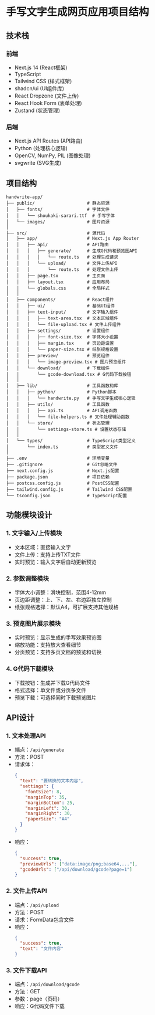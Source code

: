 # 手写文字生成网页应用项目结构

## 技术栈

### 前端
- Next.js 14 (React框架)
- TypeScript
- Tailwind CSS (样式框架)
- shadcn/ui (UI组件库)
- React Dropzone (文件上传)
- React Hook Form (表单处理)
- Zustand (状态管理)

### 后端
- Next.js API Routes (API路由)
- Python (处理核心逻辑)
- OpenCV, NumPy, PIL (图像处理)
- svgwrite (SVG生成)

## 项目结构

```
handwrite-app/
├── public/                    # 静态资源
│   ├── fonts/                 # 字体文件
│   │   └── shoukaki-sarari.ttf  # 手写字体
│   └── images/                # 图片资源
│
├── src/                       # 源代码
│   ├── app/                   # Next.js App Router
│   │   ├── api/               # API路由
│   │   │   ├── generate/      # 生成G代码和预览图API
│   │   │   │   └── route.ts   # 处理生成请求
│   │   │   └── upload/        # 文件上传API
│   │   │       └── route.ts   # 处理文件上传
│   │   ├── page.tsx           # 主页面
│   │   ├── layout.tsx         # 应用布局
│   │   └── globals.css        # 全局样式
│   │
│   ├── components/            # React组件
│   │   ├── ui/                # 基础UI组件
│   │   ├── text-input/        # 文字输入组件
│   │   │   ├── text-area.tsx  # 文本区域组件
│   │   │   └── file-upload.tsx # 文件上传组件
│   │   ├── settings/          # 设置组件
│   │   │   ├── font-size.tsx  # 字体大小设置
│   │   │   ├── margin.tsx     # 页边距设置
│   │   │   └── paper-size.tsx # 纸张规格设置
│   │   ├── preview/           # 预览组件
│   │   │   └── image-preview.tsx # 图片预览组件
│   │   └── download/          # 下载组件
│   │       └── gcode-download.tsx # G代码下载按钮
│   │
│   ├── lib/                   # 工具函数和库
│   │   ├── python/            # Python脚本
│   │   │   └── handwrite.py   # 手写文字生成核心逻辑
│   │   ├── utils/             # 工具函数
│   │   │   ├── api.ts         # API调用函数
│   │   │   └── file-helpers.ts # 文件处理辅助函数
│   │   └── store/             # 状态管理
│   │       └── settings-store.ts # 设置状态存储
│   │
│   └── types/                 # TypeScript类型定义
│       └── index.ts           # 类型定义文件
│
├── .env                       # 环境变量
├── .gitignore                 # Git忽略文件
├── next.config.js             # Next.js配置
├── package.json               # 项目依赖
├── postcss.config.js          # PostCSS配置
├── tailwind.config.js         # Tailwind CSS配置
└── tsconfig.json              # TypeScript配置
```

## 功能模块设计

### 1. 文字输入/上传模块
- 文本区域：直接输入文字
- 文件上传：支持上传TXT文件
- 实时预览：输入文字后自动更新预览

### 2. 参数调整模块
- 字体大小调整：滑块控制，范围4-12mm
- 页边距调整：上、下、左、右边距独立控制
- 纸张规格选择：默认A4，可扩展支持其他规格

### 3. 预览图片展示模块
- 实时预览：显示生成的手写效果预览图
- 缩放功能：支持放大查看细节
- 分页预览：支持多页文档的预览和切换

### 4. G代码下载模块
- 下载按钮：生成并下载G代码文件
- 格式选择：单文件或分页多文件
- 预览下载：可选择同时下载预览图片

## API设计

### 1. 文本处理API
- 端点：`/api/generate`
- 方法：POST
- 请求体：
  ```json
  {
    "text": "要转换的文本内容",
    "settings": {
      "fontSize": 8,
      "marginTop": 35,
      "marginBottom": 25,
      "marginLeft": 30,
      "marginRight": 30,
      "paperSize": "A4"
    }
  }
  ```
- 响应：
  ```json
  {
    "success": true,
    "previewUrls": ["data:image/png;base64,..."],
    "gcodeUrls": ["/api/download/gcode?page=1"]
  }
  ```

### 2. 文件上传API
- 端点：`/api/upload`
- 方法：POST
- 请求：FormData包含文件
- 响应：
  ```json
  {
    "success": true,
    "text": "文件内容"
  }
  ```

### 3. 文件下载API
- 端点：`/api/download/gcode`
- 方法：GET
- 参数：page（页码）
- 响应：G代码文件下载
